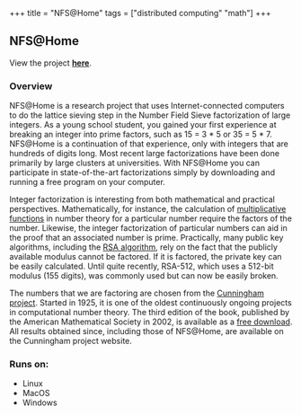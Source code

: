 +++
title = "NFS@Home"
tags = ["distributed computing" "math"]
+++

## NFS@Home

View the project [**here**](https://escatter11.fullerton.edu/nfs/).

### Overview

NFS@Home is a research project that uses Internet-connected computers to do the lattice sieving step in the Number Field Sieve factorization of large integers. As a young school student, you gained your first experience at breaking an integer into prime factors, such as 15 = 3 * 5 or 35 = 5 * 7. NFS@Home is a continuation of that experience, only with integers that are hundreds of digits long. Most recent large factorizations have been done primarily by large clusters at universities. With NFS@Home you can participate in state-of-the-art factorizations simply by downloading and running a free program on your computer.

Integer factorization is interesting from both mathematical and practical perspectives. Mathematically, for instance, the calculation of [multiplicative functions](http://en.wikipedia.org/wiki/Multiplicative_function) in number theory for a particular number require the factors of the number. Likewise, the integer factorization of particular numbers can aid in the proof that an associated number is prime. Practically, many public key algorithms, including the [RSA algorithm](http://en.wikipedia.org/wiki/RSA), rely on the fact that the publicly available modulus cannot be factored. If it is factored, the private key can be easily calculated. Until quite recently, RSA-512, which uses a 512-bit modulus (155 digits), was commonly used but can now be easily broken.

The numbers that we are factoring are chosen from the [Cunningham project](http://homes.cerias.purdue.edu/~ssw/cun/index.html). Started in 1925, it is one of the oldest continuously ongoing projects in computational number theory. The third edition of the book, published by the American Mathematical Society in 2002, is available as a [free download](http://www.ams.org/online_bks/conm22/). All results obtained since, including those of NFS@Home, are available on the Cunningham project website.

### Runs on:
- Linux
- MacOS
- Windows
